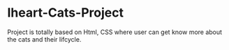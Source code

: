 # Iheart-Cats-Project
Project is totally based on Html, CSS where user can get know more about the cats and their lifcycle.
